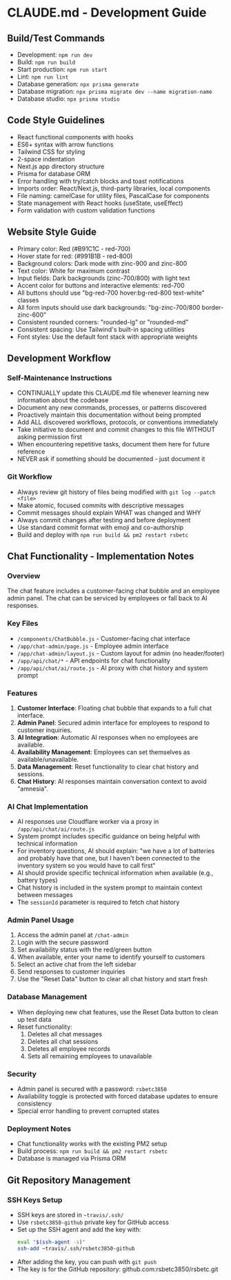 # CLAUDE.md - Development Guide

## Build/Test Commands
- Development: `npm run dev`
- Build: `npm run build`
- Start production: `npm run start`
- Lint: `npm run lint`
- Database generation: `npx prisma generate`
- Database migration: `npx prisma migrate dev --name migration-name`
- Database studio: `npx prisma studio`

## Code Style Guidelines
- React functional components with hooks
- ES6+ syntax with arrow functions
- Tailwind CSS for styling
- 2-space indentation
- Next.js app directory structure
- Prisma for database ORM
- Error handling with try/catch blocks and toast notifications
- Imports order: React/Next.js, third-party libraries, local components
- File naming: camelCase for utility files, PascalCase for components
- State management with React hooks (useState, useEffect)
- Form validation with custom validation functions

## Website Style Guide
- Primary color: Red (#B91C1C - red-700)
- Hover state for red: (#991B1B - red-800)
- Background colors: Dark mode with zinc-900 and zinc-800
- Text color: White for maximum contrast
- Input fields: Dark backgrounds (zinc-700/800) with light text
- Accent color for buttons and interactive elements: red-700
- All buttons should use "bg-red-700 hover:bg-red-800 text-white" classes
- All form inputs should use dark backgrounds: "bg-zinc-700/800 border-zinc-600"
- Consistent rounded corners: "rounded-lg" or "rounded-md"
- Consistent spacing: Use Tailwind's built-in spacing utilities
- Font styles: Use the default font stack with appropriate weights

## Development Workflow

### Self-Maintenance Instructions
- CONTINUALLY update this CLAUDE.md file whenever learning new information about the codebase
- Document any new commands, processes, or patterns discovered
- Proactively maintain this documentation without being prompted
- Add ALL discovered workflows, protocols, or conventions immediately
- Take initiative to document and commit changes to this file WITHOUT asking permission first
- When encountering repetitive tasks, document them here for future reference
- NEVER ask if something should be documented - just document it

### Git Workflow
- Always review git history of files being modified with `git log --patch <file>`
- Make atomic, focused commits with descriptive messages
- Commit messages should explain WHAT was changed and WHY
- Always commit changes after testing and before deployment
- Use standard commit format with emoji and co-authorship
- Build and deploy with `npm run build && pm2 restart rsbetc`

## Chat Functionality - Implementation Notes

### Overview
The chat feature includes a customer-facing chat bubble and an employee admin panel. The chat can be serviced by employees or fall back to AI responses.

### Key Files
- `/components/ChatBubble.js` - Customer-facing chat interface
- `/app/chat-admin/page.js` - Employee admin interface
- `/app/chat-admin/layout.js` - Custom layout for admin (no header/footer)
- `/app/api/chat/*` - API endpoints for chat functionality
- `/app/api/chat/ai/route.js` - AI proxy with chat history and system prompt

### Features
1. **Customer Interface**: Floating chat bubble that expands to a full chat interface.
2. **Admin Panel**: Secured admin interface for employees to respond to customer inquiries.
3. **AI Integration**: Automatic AI responses when no employees are available.
4. **Availability Management**: Employees can set themselves as available/unavailable.
5. **Data Management**: Reset functionality to clear chat history and sessions.
6. **Chat History**: AI responses maintain conversation context to avoid "amnesia".

### AI Chat Implementation
- AI responses use Cloudflare worker via a proxy in `/app/api/chat/ai/route.js`
- System prompt includes specific guidance on being helpful with technical information
- For inventory questions, AI should explain: "we have a lot of batteries and probably have that one, but I haven't been connected to the inventory system so you would have to call first"
- AI should provide specific technical information when available (e.g., battery types)
- Chat history is included in the system prompt to maintain context between messages
- The `sessionId` parameter is required to fetch chat history

### Admin Panel Usage
1. Access the admin panel at `/chat-admin`
2. Login with the secure password
3. Set availability status with the red/green button
4. When available, enter your name to identify yourself to customers
5. Select an active chat from the left sidebar
6. Send responses to customer inquiries
7. Use the "Reset Data" button to clear all chat history and start fresh

### Database Management
- When deploying new chat features, use the Reset Data button to clean up test data
- Reset functionality:
  1. Deletes all chat messages
  2. Deletes all chat sessions
  3. Deletes all employee records
  4. Sets all remaining employees to unavailable

### Security 
- Admin panel is secured with a password: `rsbetc3850`
- Availability toggle is protected with forced database updates to ensure consistency
- Special error handling to prevent corrupted states

### Deployment Notes
- Chat functionality works with the existing PM2 setup
- Build process: `npm run build && pm2 restart rsbetc`
- Database is managed via Prisma ORM

## Git Repository Management

### SSH Keys Setup
- SSH keys are stored in `~travis/.ssh/`
- Use `rsbetc3850-github` private key for GitHub access
- Set up the SSH agent and add the key with:
  ```bash
  eval "$(ssh-agent -s)"
  ssh-add ~travis/.ssh/rsbetc3850-github
  ```
- After adding the key, you can push with `git push`
- The key is for the GitHub repository: github.com:rsbetc3850/rsbetc.git